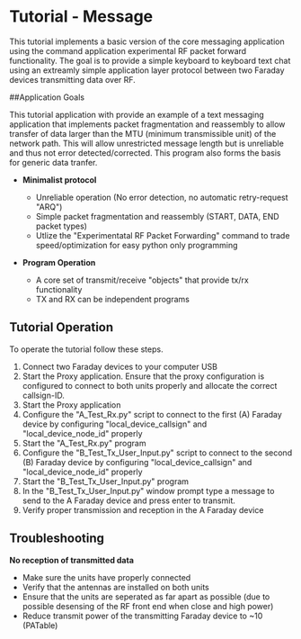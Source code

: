 
# Tutorial - Message

This tutorial implements a basic version of the core messaging application using the command application experimental RF packet forward functionality. The goal is to provide a simple keyboard to keyboard text chat using an extreamly simple application layer protocol between two Faraday devices transmitting data over RF.

##Application Goals

This tutorial application with provide an example of a text messaging application that implements packet fragmentation and reassembly to allow transfer of data larger than the MTU (minimum transmissible unit) of the network path. This will allow unrestricted message length but is unreliable and thus not error detected/corrected. This program also forms the basis for generic data tranfer.

*  **Minimalist protocol**
	*  Unreliable operation (No error detection, no automatic retry-request "ARQ")
	*  Simple packet fragmentation and reassembly (START, DATA, END packet types)
	*  Utlize the "Experimentatal RF Packet Forwarding" command to trade speed/optimization for easy python only programming

*  **Program Operation**
	*  A core set of transmit/receive "objects" that provide tx/rx functionality
	*  TX and RX can be independent programs



## Tutorial Operation

To operate the tutorial follow these steps.

1. Connect two Faraday devices to your computer USB
2. Start the Proxy application. Ensure that the proxy configuration is configured to connect to both units properly and allocate the correct callsign-ID.
3. Start the Proxy application
4. Configure the "A_Test_Rx.py" script to connect to the first (A) Faraday device by configuring "local_device_callsign" and "local_device_node_id" properly
5. Start the "A_Test_Rx.py" program
6. Configure the "B_Test_Tx_User_Input.py" script to connect to the second (B) Faraday device by configuring "local_device_callsign" and "local_device_node_id" properly
7. Start the "B_Test_Tx_User_Input.py" program
8. In the "B_Test_Tx_User_Input.py" window prompt type a message to send to the A Faraday device and press enter to transmit.
9. Verify proper transmission and reception in the A Faraday device


## Troubleshooting

**No reception of transmitted data**

*  Make sure the units have properly connected
*  Verify that the antennas are installed on both units
*  Ensure that the units are seperated as far apart as possible (due to possible desensing of the RF front end when close and high power)
*  Reduce transmit power of the transmitting Faraday device to ~10 (PATable)